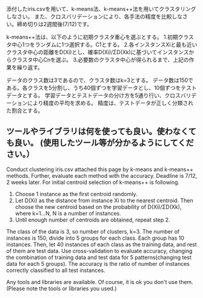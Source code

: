 添付したiris.csvを用いて、k-means法、k-means++法を用いてクラスタリングしなさい。
また、クロスバリデーションにより、各手法の精度を比較しなさい。締め切りは2週間後(7/12)です。

k-means++法は、以下のように初期クラスタ重心を選ぶとする。
1.初期クラスタ中心1つをランダムに1つ選択する。C1とする。
2.各インスタンスXiと最も近いクラスタ中心の距離をD(Xi)とし、確率D(Xi)/ΣD(Xk)に基づいてインスタンスからクラスタ中心Cnを選ぶ。
3.必要数のクラスタ中心が得られるまで、上記の作業を繰り返す。

データのクラス数は3であるので、クラスタ数はk=3とする。
データ数は150である。各クラスを5分割し、うち40個ずつを学習データとし、10個ずつをテストデータとする。
学習データとテストデータの分け方を5通り行い、クロスバリデーションにより精度の平均を求める。
精度は、テストデータが正しく分類された割合とする。

ツールやライブラリは何を使っても良い。使わなくても良い。
(使用したツール等が分かるようにしてください。）
----
Conduct clustering iris.csv attached this page by k-means and k-means++ methods.
Further, evaluate each method with the accuracy. Deadline is 7/12, 2 weeks later.
For initial centroid selection of k-means++ is following.
1. Choose 1 instance as the first centroid randomly.
2. Let D(Xi) as the distance from instance Xi to the nearest centroid. Then choose the new centroid based on the probability of D(Xi)/ΣD(Xk), where k=1...N, N is a number of instances.
3. Until enough number of centroids are obtained, repeat step 2.

The class of the data is 3, so number of clusters, k=3.
The number of instances is 150, divide into 5 groups for each class. Each group has 10 instances. Then, let 40 instances of each class as the training data, and rest of them are test data. Use cross-validation to evaluate accuracy, changing the combination of training data and test data for 5 patterns(changing test data for each 5 groups).
The accuracy is the ratio of number of instances correctly classified to all test instances.

Any tools and libraries are available. Of course, it is ok you don't use them.
(Please note the tools or libraries you used.)